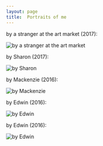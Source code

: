 ```yaml
---
layout: page
title:  Portraits of me
---
```



by a stranger at the art market (2017):

![by a stranger at the art market](/images/art/portrait-cathat-t.jpg "by a stranger at the art market")

by Sharon (2017):

![by Sharon](/images/art/portrait-sharon-t.jpg "by Sharon")

by Mackenzie (2016):

![by Mackenzie](/images/art/portrait-mac-t.jpg "by Mackenzie")

by Edwin (2016):

![by Edwin](/images/art/portrait-edwin2-t.jpg "by Edwin")

by Edwin (2016):

![by Edwin](/images/art/portrait-edwin1-t.jpg "by Edwin")
